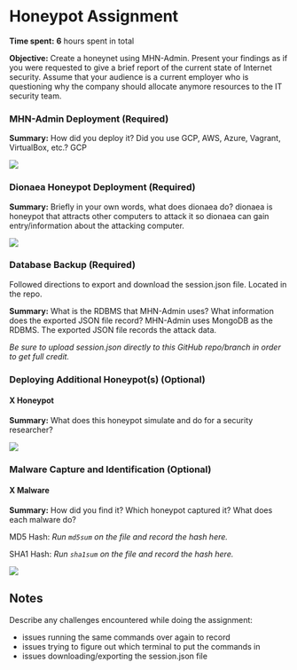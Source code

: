 # Honeypot Assignment

**Time spent:** **6** hours spent in total

**Objective:** Create a honeynet using MHN-Admin. Present your findings as if you were requested to give a brief report of the current state of Internet security. Assume that your audience is a current employer who is questioning why the company should allocate anymore resources to the IT security team.

### MHN-Admin Deployment (Required)

**Summary:** How did you deploy it? Did you use GCP, AWS, Azure, Vagrant, VirtualBox, etc.?
GCP

<img src="mhn-admin.gif">

### Dionaea Honeypot Deployment (Required)

**Summary:** Briefly in your own words, what does dionaea do?
dionaea is honeypot that attracts other computers to attack it so dionaea can gain entry/information about the attacking computer.

<img src="dionaea-honeypot.gif">

### Database Backup (Required)

Followed directions to export and download the session.json file. Located in the repo.

**Summary:** What is the RDBMS that MHN-Admin uses? What information does the exported JSON file record?
MHN-Admin uses MongoDB as the RDBMS.
The exported JSON file records the attack data.

_Be sure to upload session.json directly to this GitHub repo/branch in order to get full credit._

### Deploying Additional Honeypot(s) (Optional)

#### X Honeypot

**Summary:** What does this honeypot simulate and do for a security researcher?

<img src="x-honeypot.gif">

### Malware Capture and Identification (Optional)

#### X Malware

**Summary:** How did you find it? Which honeypot captured it? What does each malware do?

MD5 Hash: _Run `md5sum` on the file and record the hash here._

SHA1 Hash: _Run `sha1sum` on the file and record the hash here._

<img src="x-malware.gif">

## Notes

Describe any challenges encountered while doing the assignment:

- issues running the same commands over again to record
- issues trying to figure out which terminal to put the commands in
- issues downloading/exporting the session.json file
